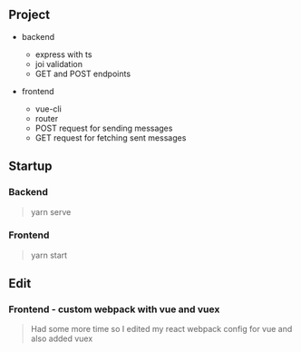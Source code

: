 
## Project

- backend
    - express with ts
    - joi validation
    - GET and POST endpoints

- frontend
    - vue-cli
    - router
    - POST request for sending messages
    - GET request for fetching sent messages

## Startup

### Backend
> yarn serve

### Frontend
> yarn start

## Edit

### Frontend - custom webpack with vue and vuex
> Had some more time so I edited my react webpack config for vue and also added vuex